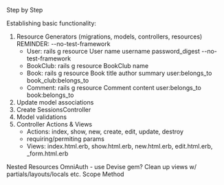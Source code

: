 Step by Step

Establishing basic functionality:

1. Resource Generators (migrations, models, controllers, resources)
   REMINDER: --no-test-framework
   - User: rails g resource User name username password_digest --no-test-framework
   - BookClub: rails g resource BookClub name
   - Book: rails g resource Book title author summary user:belongs_to book_club:belongs_to
   - Comment: rails g resource Comment content user:belongs_to book:belongs_to
2. Update model associations
3. Create SessionsController
4. Model validations
5. Controller Actions & Views
   - Actions: index, show, new, create, edit, update, destroy
   - requiring/permiting params
   - Views: index.html.erb, show.html.erb, new.html.erb, edit.html.erb, \_form.html.erb

Nested Resources
OmniAuth - use Devise gem?
Clean up views w/ partials/layouts/locals etc.
Scope Method
